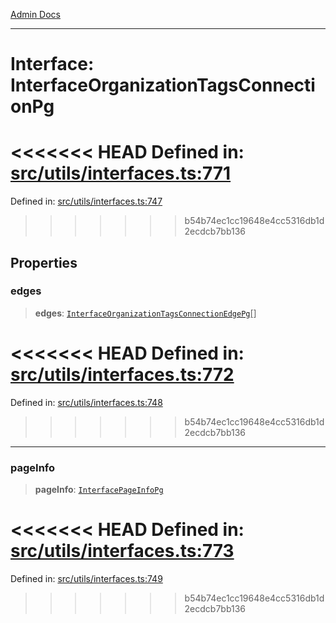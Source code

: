 [Admin Docs](/)

***

# Interface: InterfaceOrganizationTagsConnectionPg

<<<<<<< HEAD
Defined in: [src/utils/interfaces.ts:771](https://github.com/PalisadoesFoundation/talawa-admin/blob/main/src/utils/interfaces.ts#L771)
=======
Defined in: [src/utils/interfaces.ts:747](https://github.com/PalisadoesFoundation/talawa-admin/blob/main/src/utils/interfaces.ts#L747)
>>>>>>> b54b74ec1cc19648e4cc5316db1d2ecdcb7bb136

## Properties

### edges

> **edges**: [`InterfaceOrganizationTagsConnectionEdgePg`](InterfaceOrganizationTagsConnectionEdgePg.md)[]

<<<<<<< HEAD
Defined in: [src/utils/interfaces.ts:772](https://github.com/PalisadoesFoundation/talawa-admin/blob/main/src/utils/interfaces.ts#L772)
=======
Defined in: [src/utils/interfaces.ts:748](https://github.com/PalisadoesFoundation/talawa-admin/blob/main/src/utils/interfaces.ts#L748)
>>>>>>> b54b74ec1cc19648e4cc5316db1d2ecdcb7bb136

***

### pageInfo

> **pageInfo**: [`InterfacePageInfoPg`](InterfacePageInfoPg.md)

<<<<<<< HEAD
Defined in: [src/utils/interfaces.ts:773](https://github.com/PalisadoesFoundation/talawa-admin/blob/main/src/utils/interfaces.ts#L773)
=======
Defined in: [src/utils/interfaces.ts:749](https://github.com/PalisadoesFoundation/talawa-admin/blob/main/src/utils/interfaces.ts#L749)
>>>>>>> b54b74ec1cc19648e4cc5316db1d2ecdcb7bb136
